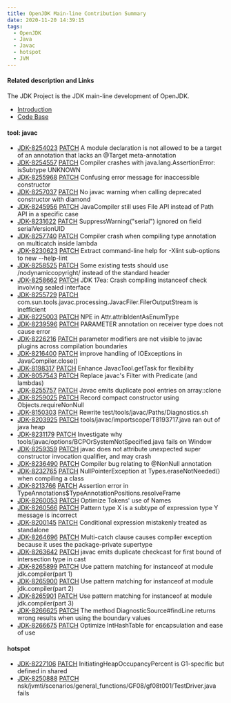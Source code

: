 ```yaml
---
title: OpenJDK Main-line Contribution Summary
date: 2020-11-20 14:39:15
tags:
  - OpenJDK
  - Java
  - Javac
  - hotspot
  - JVM
---
```


#### Related description and Links
The JDK Project is the JDK main-line development of OpenJDK.
- [Introduction](http://openjdk.java.net/projects/jdk)
- [Code Base](https://github.com/openjdk/jdk)


#### tool: javac
- [JDK-8254023](https://bugs.openjdk.java.net/browse/JDK-8254023) [PATCH](https://github.com/openjdk/jdk/pull/622)  A module declaration is not allowed to be a target of an annotation that lacks an @Target meta-annotation
- [JDK-8254557](https://bugs.openjdk.java.net/browse/JDK-8254557) [PATCH](https://github.com/openjdk/jdk/pull/718)  Compiler crashes with java.lang.AssertionError: isSubtype UNKNOWN
- [JDK-8255968](https://bugs.openjdk.java.net/browse/JDK-8255968) [PATCH](https://github.com/openjdk/jdk/pull/1389)  Confusing error message for inaccessible constructor
- [JDK-8257037](https://bugs.openjdk.java.net/browse/JDK-8257037) [PATCH](https://github.com/openjdk/jdk/pull/1490)  No javac warning when calling deprecated constructor with diamond
- [JDK-8245956](https://bugs.openjdk.java.net/browse/JDK-8245956) [PATCH](https://github.com/openjdk/jdk/pull/1553)  JavaCompiler still uses File API instead of Path API in a specific case
- [JDK-8231622](https://bugs.openjdk.java.net/browse/JDK-8231622) [PATCH](https://github.com/openjdk/jdk/pull/1626)  SuppressWarning("serial") ignored on field serialVersionUID
- [JDK-8257740](https://bugs.openjdk.java.net/browse/JDK-8257740) [PATCH](https://github.com/openjdk/jdk/pull/1648)  Compiler crash when compiling type annotation on multicatch inside lambda
- [JDK-8230623](https://bugs.openjdk.java.net/browse/JDK-8230623) [PATCH](https://github.com/openjdk/jdk/pull/1758)  Extract command-line help for -Xlint sub-options to new --help-lint
- [JDK-8258525](https://bugs.openjdk.java.net/browse/JDK-8258525) [PATCH](https://github.com/openjdk/jdk/pull/1732)  Some existing tests should use /nodynamiccopyright/ instead of the standard header
- [JDK-8258662](https://bugs.openjdk.java.net/browse/JDK-8258662) [PATCH](https://github.com/openjdk/jdk/pull/1849)  JDK 17ea: Crash compiling instanceof check involving sealed interface
- [JDK-8255729](https://bugs.openjdk.java.net/browse/JDK-8255729) [PATCH](https://github.com/openjdk/jdk/pull/1854)  com.sun.tools.javac.processing.JavacFiler.FilerOutputStream is inefficient
- [JDK-8225003](https://bugs.openjdk.java.net/browse/JDK-8225003) [PATCH](https://github.com/openjdk/jdk/pull/1864)  NPE in Attr.attribIdentAsEnumType
- [JDK-8239596](https://bugs.openjdk.java.net/browse/JDK-8239596) [PATCH](https://github.com/openjdk/jdk/pull/1881)  PARAMETER annotation on receiver type does not cause error
- [JDK-8226216](https://bugs.openjdk.java.net/browse/JDK-8226216) [PATCH](https://github.com/openjdk/jdk/pull/1890)  parameter modifiers are not visible to javac plugins across compilation boundaries
- [JDK-8216400](https://bugs.openjdk.java.net/browse/JDK-8216400) [PATCH](https://github.com/openjdk/jdk/pull/1895)  improve handling of IOExceptions in JavaCompiler.close()
- [JDK-8198317](https://bugs.openjdk.java.net/browse/JDK-8198317) [PATCH](https://github.com/openjdk/jdk/pull/1896)  Enhance JavacTool.getTask for flexibility
- [JDK-8057543](https://bugs.openjdk.java.net/browse/JDK-8057543) [PATCH](https://github.com/openjdk/jdk/pull/1898)  Replace javac's Filter with Predicate (and lambdas)
- [JDK-8255757](https://bugs.openjdk.java.net/browse/JDK-8255757) [PATCH](https://github.com/openjdk/jdk/pull/1912)  Javac emits duplicate pool entries on array::clone
- [JDK-8259025](https://bugs.openjdk.java.net/browse/JDK-8259025) [PATCH](https://github.com/openjdk/jdk/pull/1917)  Record compact constructor using Objects.requireNonNull
- [JDK-8150303](https://bugs.openjdk.java.net/browse/JDK-8150303) [PATCH](https://github.com/openjdk/jdk/pull/1959)  Rewrite test/tools/javac/Paths/Diagnostics.sh
- [JDK-8203925](https://bugs.openjdk.java.net/browse/JDK-8203925) [PATCH](https://github.com/openjdk/jdk/pull/1998)  tools/javac/importscope/T8193717.java ran out of java heap
- [JDK-8231179](https://bugs.openjdk.java.net/browse/JDK-8231179) [PATCH](https://github.com/openjdk/jdk/pull/2004)  Investigate why tools/javac/options/BCPOrSystemNotSpecified.java fails on Window
- [JDK-8259359](https://bugs.openjdk.java.net/browse/JDK-8259359) [PATCH](https://github.com/openjdk/jdk/pull/2021)  javac does not attribute unexpected super constructor invocation qualifier, and may crash
- [JDK-8236490](https://bugs.openjdk.java.net/browse/JDK-8236490) [PATCH](https://github.com/openjdk/jdk/pull/2060)  Compiler bug relating to @NonNull annotation
- [JDK-8232765](https://bugs.openjdk.java.net/browse/JDK-8232765) [PATCH](https://github.com/openjdk/jdk/pull/2099)  NullPointerException at Types.eraseNotNeeded() when compiling a class
- [JDK-8213766](https://bugs.openjdk.java.net/browse/JDK-8213766) [PATCH](https://github.com/openjdk/jdk/pull/2118)  Assertion error in TypeAnnotations$TypeAnnotationPositions.resolveFrame
- [JDK-8260053](https://bugs.openjdk.java.net/browse/JDK-8260053) [PATCH](https://github.com/openjdk/jdk/pull/2169)  Optimize Tokens' use of Names
- [JDK-8260566](https://bugs.openjdk.java.net/browse/JDK-8260566) [PATCH](https://github.com/openjdk/jdk/pull/2311)  Pattern type X is a subtype of expression type Y message is incorrect
- [JDK-8200145](https://bugs.openjdk.java.net/browse/JDK-8200145) [PATCH](https://github.com/openjdk/jdk/pull/2324)  Conditional expression mistakenly treated as standalone
- [JDK-8264696](https://bugs.openjdk.java.net/browse/JDK-8264696) [PATCH](https://github.com/openjdk/jdk/pull/3374)  Multi-catch clause causes compiler exception because it uses the package-private supertype
- [JDK-8263642](https://bugs.openjdk.java.net/browse/JDK-8263642) [PATCH](https://github.com/openjdk/jdk/pull/3399)  javac emits duplicate checkcast for first bound of intersection type in cast
- [JDK-8265899](https://bugs.openjdk.java.net/browse/JDK-8265899) [PATCH](https://github.com/openjdk/jdk/pull/3673)  Use pattern matching for instanceof at module jdk.compiler(part 1)
- [JDK-8265900](https://bugs.openjdk.java.net/browse/JDK-8265900) [PATCH](https://github.com/openjdk/jdk/pull/3674)  Use pattern matching for instanceof at module jdk.compiler(part 2)
- [JDK-8265901](https://bugs.openjdk.java.net/browse/JDK-8265901) [PATCH](https://github.com/openjdk/jdk/pull/3675)  Use pattern matching for instanceof at module jdk.compiler(part 3)
- [JDK-8266625](https://bugs.openjdk.java.net/browse/JDK-8266625) [PATCH](https://github.com/openjdk/jdk/pull/3899)  The method DiagnosticSource#findLine returns wrong results when using the boundary values
- [JDK-8266675](https://bugs.openjdk.java.net/browse/JDK-8266675) [PATCH](https://github.com/openjdk/jdk/pull/3912)  Optimize IntHashTable for encapsulation and ease of use


#### hotspot
- [JDK-8227106](https://bugs.openjdk.java.net/browse/JDK-8227106) [PATCH](https://github.com/openjdk/jdk/pull/1217)  InitiatingHeapOccupancyPercent is G1-specific but defined in shared
- [JDK-8250888](https://bugs.openjdk.java.net/browse/JDK-8250888) [PATCH](https://github.com/openjdk/jdk/pull/1319)  nsk/jvmti/scenarios/general_functions/GF08/gf08t001/TestDriver.java fails


